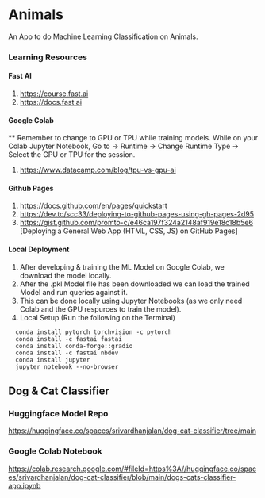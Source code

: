 # Animals
An App to do Machine Learning Classification on Animals. 

### Learning Resources
#### Fast AI
1. https://course.fast.ai
2. https://docs.fast.ai

#### Google Colab
** Remember to change to GPU or TPU while training models. While on your Colab Jupyter Notebook, Go to -> Runtime -> Change Runtime Type -> Select the GPU or TPU for the session.
1. https://www.datacamp.com/blog/tpu-vs-gpu-ai

#### Github Pages
1. https://docs.github.com/en/pages/quickstart
2. https://dev.to/scc33/deploying-to-github-pages-using-gh-pages-2d95
3. https://gist.github.com/promto-c/e46ca197f324a2148af919e18c18b5e6 [Deploying a General Web App (HTML, CSS, JS) on GitHub Pages]

#### Local Deployment
1. After developing & training the ML Model on Google Colab, we download the model locally.
2. After the .pkl Model file has been downloaded we can load the trained Model and run queries against it.
3. This can be done locally using Jupyter Notebooks (as we only need Colab and the GPU respurces to train the model). 
4. Local Setup (Run the following on the Terminal)
```
  conda install pytorch torchvision -c pytorch
  conda install -c fastai fastai  
  conda install conda-forge::gradio
  conda install -c fastai nbdev
  conda install jupyter
  jupyter notebook --no-browser
```


## Dog & Cat Classifier
### Huggingface Model Repo
https://huggingface.co/spaces/srivardhanjalan/dog-cat-classifier/tree/main
### Google Colab Notebook
https://colab.research.google.com/#fileId=https%3A//huggingface.co/spaces/srivardhanjalan/dog-cat-classifier/blob/main/dogs-cats-classifier-app.ipynb


